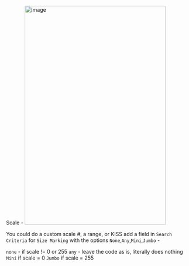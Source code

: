 Scale - <img width="385" height="596" alt="image" src="https://github.com/user-attachments/assets/44fbd60e-8d22-4458-818a-8104eff495bf" />


You could do a custom scale #, a range, or KISS add a field in ``Search Criteria`` for ``Size Marking`` with the options ``None``,``Any``,``Mini``,``Jumbo`` -

``none`` - if scale != 0 or 255
``any`` - leave the code as is, literally does nothing 
``Mini`` if scale = 0
``Jumbo`` if scale = 255 
